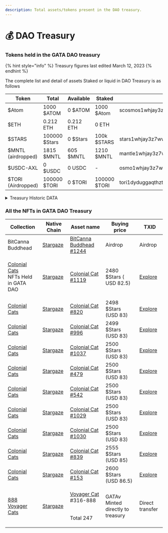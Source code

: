 ```yaml
---
description: Total assets/tokens present in the DAO treasury.
---
```


# 💰 DAO Treasury&#x20;

### Tokens held in the GATA DAO treasury

{% hint style="info" %}
Treasury figures last edited March 12, 2023
{% endhint %}

The complete list and detail of assets Staked or liquid in DAO Treasury is as follows

| Token              | Total         | Available | Staked       | Address                                        |
| ------------------ | ------------- | --------- | ------------ | ---------------------------------------------- |
| $Atom              | 1000 $ATOM    | 0 $ATOM   | 1000 $Atom   | scosmos1whjay3z7ww5zzhydxpt8xffu587jh9905f7jvf |
| $ETH               | 0.212 ETH     | 0.212 ETH | 0 ETH        |                                                |
| $STARS             | 100000 $Stars | 0 $Stars  | 100k $STARS  | stars1whjay3z7ww5zzhydxpt8xffu587jh990q4f08c   |
| $MNTL (airdropped) | 1815 $MNTL    | 605 $MNTL | 1210 $MNTL   | mantle1whjay3z7ww5zzhydxpt8xffu587jh9902d9hnr  |
| $USDC-AXL          | 0 $USDC       | 0 USDC    | -            | osmo1whjay3z7ww5zzhydxpt8xffu587jh990ujdz6m    |
| $TORI (Airdropped) | 100000 $TORI  | 0 $TORI   | 100000 $TORI | tori1dyduggaqthztgm8tnk59flkeu3l3qvpzj9w997    |



<details>

<summary>Treasury Historic DATA</summary>



</details>

### All the NFTs in GATA DAO Treasury&#x20;

| Collection                                                                                                                                                          | Native Chain                                 | Asset name                                                                                                                                                         | Buying price                      | TXID                                                                                                             |
| ------------------------------------------------------------------------------------------------------------------------------------------------------------------- | -------------------------------------------- | ------------------------------------------------------------------------------------------------------------------------------------------------------------------ | --------------------------------- | ---------------------------------------------------------------------------------------------------------------- |
| BitCanna Buddhead                                                                                                                                                   | [Stargaze](https://www.mintscan.io/stargaze) | [BitCanna Buddhead #1244](https://app.stargaze.zone/media/stars1w4dff5myjyzymk8tkpjrzj6gnv352hcdpt2dszweqnff927a9xmqc7e0gv/1244)                                   | Airdrop                           | Airdrop                                                                                                          |
| <p><a href="https://app.stargaze.zone/marketplace/stars1yw4xvtc43me9scqfr2jr2gzvcxd3a9y4eq7gaukreugw2yd2f8tssqyvcm">Colonial Cats</a><br>NFTs Held in GATA DAO </p> | [Stargaze](https://www.mintscan.io/stargaze) | [Colonial Cat #1119](https://app.stargaze.zone/marketplace/stars1yw4xvtc43me9scqfr2jr2gzvcxd3a9y4eq7gaukreugw2yd2f8tssqyvcm/823)                                   | 2480 $Stars ( USD 82.5)           | [Explore](https://www.mintscan.io/stargaze/txs/23FBB77A756872CFFBA4FAC6D9EEB798ECB198AA182091B4B8CE3B07219F0D79) |
| [Colonial Cats](https://app.stargaze.zone/marketplace/stars1yw4xvtc43me9scqfr2jr2gzvcxd3a9y4eq7gaukreugw2yd2f8tssqyvcm)                                             | [Stargaze](https://www.mintscan.io/stargaze) | [Colonial Cat #820](https://app.stargaze.zone/marketplace/stars1yw4xvtc43me9scqfr2jr2gzvcxd3a9y4eq7gaukreugw2yd2f8tssqyvcm/598)                                    | 2498 $Stars (USD 83)              | [Explore](https://www.mintscan.io/stargaze/txs/05427B15EA7D697A0C470F077F1B8377565AFE4859CD314771F83AB27DA6DFEC) |
| [Colonial Cats](https://app.stargaze.zone/marketplace/stars1yw4xvtc43me9scqfr2jr2gzvcxd3a9y4eq7gaukreugw2yd2f8tssqyvcm)                                             | [Stargaze](https://www.mintscan.io/stargaze) | [Colonial Cat #996](https://app.stargaze.zone/media/stars1yw4xvtc43me9scqfr2jr2gzvcxd3a9y4eq7gaukreugw2yd2f8tssqyvcm/728)                                          | 2499 $Stars (USD 83)              | [Explore](https://www.mintscan.io/stargaze/txs/F884DEB11484A5F942402C5B48936C7EF5CFEF75C04D832EAF23341C44AE7B79) |
| [Colonial Cats](https://app.stargaze.zone/marketplace/stars1yw4xvtc43me9scqfr2jr2gzvcxd3a9y4eq7gaukreugw2yd2f8tssqyvcm)                                             | [Stargaze](https://www.mintscan.io/stargaze) | [Colonial Cat #1037](https://app.stargaze.zone/media/stars1yw4xvtc43me9scqfr2jr2gzvcxd3a9y4eq7gaukreugw2yd2f8tssqyvcm/760)                                         | 2500 $Stars (USD 83)              | [Explore](https://www.mintscan.io/stargaze/txs/8F93A710417FAE99839FF0E6C7D8CC55430232F891253D4D7969B28EF55B0E2A) |
| [Colonial Cats](https://app.stargaze.zone/marketplace/stars1yw4xvtc43me9scqfr2jr2gzvcxd3a9y4eq7gaukreugw2yd2f8tssqyvcm)                                             | [Stargaze](https://www.mintscan.io/stargaze) | [Colonial Cat #479](https://app.stargaze.zone/media/stars1yw4xvtc43me9scqfr2jr2gzvcxd3a9y4eq7gaukreugw2yd2f8tssqyvcm/354)                                          | 2500 $Stars (USD 83)              | [Explore](https://www.mintscan.io/stargaze/txs/5DB94425887E488BE1D11DC4361E47416990E5AC08E4943386A7EC5735995530) |
| [Colonial Cats](https://app.stargaze.zone/marketplace/stars1yw4xvtc43me9scqfr2jr2gzvcxd3a9y4eq7gaukreugw2yd2f8tssqyvcm)                                             | [Stargaze](https://www.mintscan.io/stargaze) | [Colonial Cat #542](https://app.stargaze.zone/media/stars1yw4xvtc43me9scqfr2jr2gzvcxd3a9y4eq7gaukreugw2yd2f8tssqyvcm/407)                                          | 2500 $Stars (USD 83)              | [Explore](https://www.mintscan.io/stargaze/txs/14CEE8C4FFDD32C5079C18815D63E38DBF9A976906FD4D80401BE95649FB9621) |
| [Colonial Cats](https://app.stargaze.zone/marketplace/stars1yw4xvtc43me9scqfr2jr2gzvcxd3a9y4eq7gaukreugw2yd2f8tssqyvcm)                                             | [Stargaze](https://www.mintscan.io/stargaze) | [Colonial Cat #1029](https://app.stargaze.zone/media/stars1yw4xvtc43me9scqfr2jr2gzvcxd3a9y4eq7gaukreugw2yd2f8tssqyvcm/752)                                         | 2500 $Stars (USD 83)              | [Explore](https://www.mintscan.io/stargaze/txs/1BB47B1CE3504C44BB3AA76742CBDED48D9FB7B0680F9992926DEA08BF5B8899) |
| [Colonial Cats](https://app.stargaze.zone/marketplace/stars1yw4xvtc43me9scqfr2jr2gzvcxd3a9y4eq7gaukreugw2yd2f8tssqyvcm)                                             | [Stargaze](https://www.mintscan.io/stargaze) | [Colonial Cat #1030](https://app.stargaze.zone/media/stars1yw4xvtc43me9scqfr2jr2gzvcxd3a9y4eq7gaukreugw2yd2f8tssqyvcm/753)                                         | 2500 $Stars (USD 83)              | [Explore](https://www.mintscan.io/stargaze/txs/94C46F2A94AD03D68E3A35E43DDD1315D45235538819FA80FA3B5147E1803A97) |
| [Colonial Cats](https://app.stargaze.zone/marketplace/stars1yw4xvtc43me9scqfr2jr2gzvcxd3a9y4eq7gaukreugw2yd2f8tssqyvcm)                                             | [Stargaze](https://www.mintscan.io/stargaze) | [Colonial Cat #839](https://app.stargaze.zone/media/stars1yw4xvtc43me9scqfr2jr2gzvcxd3a9y4eq7gaukreugw2yd2f8tssqyvcm/613)                                          | 2555 $Stars (USD 85)              | [Explore](https://www.mintscan.io/stargaze/txs/51DF8AFDC82C06A3715B1993F2D3870C8C8031679EE8913B14F44B434B913873) |
| [Colonial Cats](https://app.stargaze.zone/marketplace/stars1yw4xvtc43me9scqfr2jr2gzvcxd3a9y4eq7gaukreugw2yd2f8tssqyvcm)                                             | [Stargaze](https://www.mintscan.io/stargaze) | [Colonial Cat #153](https://app.stargaze.zone/media/stars1yw4xvtc43me9scqfr2jr2gzvcxd3a9y4eq7gaukreugw2yd2f8tssqyvcm/111)                                          | 2600 $Stars (USD 86.5)            | [Explore](https://www.mintscan.io/stargaze/txs/534A460B0B5F10BC1A9A7A75B12FE573F25AAE087A9763A5326BC00DBA390977) |
| [888 Voyager Cats](https://app.stargaze.zone/launchpad/stars1puhek9hsvj9nnk6hxg7mjchh0pxxsuyjxjv5cy8qyjlj4tz7we7s6mclum)                                            | [Stargaze](https://www.mintscan.io/stargaze) | <p><a href="https://app.stargaze.zone/launchpad/stars1puhek9hsvj9nnk6hxg7mjchh0pxxsuyjxjv5cy8qyjlj4tz7we7s6mclum">Voyager Cat</a> #316-888</p><p><br>Total 247</p> | GATAv Minted directly to treasury | Direct transfer                                                                                                  |

